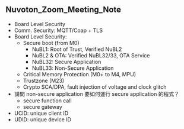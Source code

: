 ## Nuvoton_Zoom_Meeting_Note

* Board Level Security
* Comm. Security: MQTT/Coap + TLS
* Board Level Security: 
  * Secure boot (from M0)
    * NuBL1: Root of Trust, Verified NuBL2
    * NuBL2 & OTA: Verified NuBL32/33, OTA Service
    * NuBL32: Secure Application
    * NuBL33: Non-Secure Application
  * Critical Memory Protection (M0+ to M4, MPU)
  * Trustzone (M23)
  * Crypto SCA/DPA, fault injection of voltage and clock glitch
* 請問 non-secure application 要如何運行 secure application 的程式？
  * secure function call
  * secure gateway
* UCID: unique client ID
* UDID: unique device ID